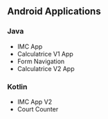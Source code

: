 ## Android Applications
### Java
- IMC App
- Calculatrice V1 App
- Form Navigation
- Calculatrice V2 App

### Kotlin
- IMC App V2
- Court Counter